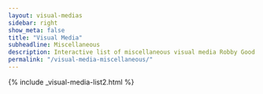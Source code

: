 ```yaml
---
layout: visual-medias
sidebar: right
show_meta: false
title: "Visual Media"
subheadline: Miscellaneous
description: Interactive list of miscellaneous visual media Robby Good has worked on.
permalink: "/visual-media-miscellaneous/"
---
```


{% include _visual-media-list2.html %}
